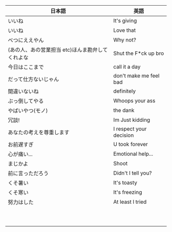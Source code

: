 | 日本語 | 英語 |
| --- | --- |
| いいね | It's giving |
| いいね | Love that |
| べつにええやん | Why not? |
| (あの人、あの営業担当 etc)ほんま勘弁してくれよな | Shut the F*ck up bro |
| 今日はここまで | call it a day |
| だって仕方ないじゃん | don't make me feel bad |
| 間違いないね | definitely |
| ぶっ倒してやる | Whoops your ass |
| やばいやつ(モノ) | the dank |
| 冗談! | Im Just kidding |
| あなたの考えを尊重します | I respect your decision |
| お前遅すぎ | U took forever |
| 心が痛い... | Emotional help... |
| まじかよ | Shoot |
| 前に言っただろう | Didn't I tell you? |
| くそ暑い | It's toasty |
| くそ寒い | It's freezing |
| 努力はした | At least I tried |
|||
|||
|||
|||
|||
|||
|||
|||
|||
|||


